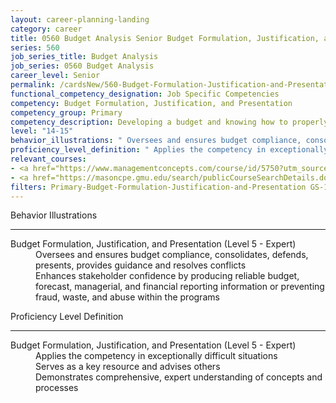 ```yaml
---
layout: career-planning-landing
category: career
title: 0560 Budget Analysis Senior Budget Formulation, Justification, and Presentation
series: 560
job_series_title: Budget Analysis
job_series: 0560 Budget Analysis
career_level: Senior
permalink: /cardsNew/560-Budget-Formulation-Justification-and-Presentation-Senior
functional_competency_designation: Job Specific Competencies
competency: Budget Formulation, Justification, and Presentation
competency_group: Primary
competency_description: Developing a budget and knowing how to properly allocate funds according to regulations is vital to solving constant resource challenges.
level: "14-15"
behavior_illustrations: " Oversees and ensures budget compliance, consolidates, defends, presents, provides guidance and resolves conflicts  Enhances stakeholder confidence by producing reliable budget, forecast, managerial, and financial reporting information or preventing fraud, waste, and abuse within the programs"
proficiency_level_definition: " Applies the competency in exceptionally difficult situations  Serves as a key resource and advises others  Demonstrates comprehensive, expert understanding of concepts and processes"
relevant_courses: 
- <a href="https://www.managementconcepts.com/course/id/5750?utm_source=CFOportal&utm_medium=listing&utm_campaign=CFOTTEP&utm_id=23FM" aria-label="Contemporary Issues in Federal Financial Management (Defense) - https://www.managementconcepts.com/course/id/5750?utm_source=CFOportal&utm_medium=listing&utm_campaign=CFOTTEP&utm_id=23FM">Contemporary Issues in Federal Financial Management (Defense)</a>, Management Concepts
- <a href="https://masoncpe.gmu.edu/search/publicCourseSearchDetails.do?method=load&courseId=2409100" aria-label="PEBU 0465 Budget Execution and Management - https://masoncpe.gmu.edu/search/publicCourseSearchDetails.do?method=load&courseId=2409100">PEBU 0465 Budget Execution and Management</a>, George Mason University
filters: Primary-Budget-Formulation-Justification-and-Presentation GS-14-15 series-0560
---
```


<div class="desktop:grid-col-6 margin-y-3">
  <div class="border-top-2 bg-white padding-3 shadow-5 height-full members-hover border-1px button-border border-top-blue radius-lg">
    <p class="text-bold label-color font-size-21">Behavior Illustrations</p>
    <hr class="hr-green"/>
    <dl class="text-base card-content-color"><dt>Budget Formulation, Justification, and Presentation (Level 5 - Expert)</dt><dd>Oversees and ensures budget compliance, consolidates, defends, presents, provides guidance and resolves conflicts </dd><dd>Enhances stakeholder confidence by producing reliable budget, forecast, managerial, and financial reporting information or preventing fraud, waste, and abuse within the programs</dd></dl>
  </div>
</div>
<div class="desktop:grid-col-6 margin-y-3">
  <div class="border-top-2 bg-white padding-3 shadow-5 height-full members-hover border-1px button-border border-top-blue radius-lg">
    <p class="text-bold label-color font-size-21">Proficiency Level Definition</p>
     <hr class="hr-green"/>
    <dl class="text-base card-content-color"><dt>Budget Formulation, Justification, and Presentation (Level 5 - Expert)</dt><dd>Applies the competency in exceptionally difficult situations </dd><dd>Serves as a key resource and advises others </dd><dd>Demonstrates comprehensive, expert understanding of concepts and processes</dd></dl>
  </div>
</div>